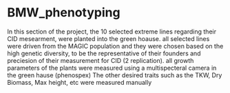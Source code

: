 
# BMW_phenotyping

 In this section of the project, the 10 selected extreme lines regarding their CID mesearment, were planted into the green hoause.
 all selected lines were driven from the MAGIC population and they were chosen based on the high genetic diversity, to be the representative of their founders and preciesion of 
 their measurement for CID (2 replication).
 all growth parameters of the plants were measured using a multispecteral camera in the green hause (phenospex)
 The other desired traits such as the TKW, Dry Biomass, Max height, etc were measured manually
